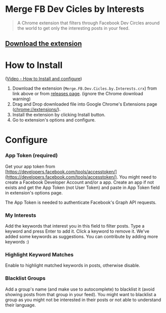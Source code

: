 # Merge FB Dev Cicles by Interests

> A Chrome extension that filters through Facebook Dev Circles around the world to get only the interesting posts in your feed.

## [Download the extension](https://github.com/sidvishnoi/fb-dev-interest/releases/download/v1.0/Merge.FB.Dev.Cicles.by.Interests.crx)

# How to Install

([Video - How to Install and configure](https://www.youtube.com/watch?v=A-LR6KWdAsM))

1. Download the extension (`Merge.FB.Dev.Cicles.by.Interests.crx`) from link above or from [releases page](https://github.com/sidvishnoi/fb-dev-interest/releases/). (ignore the Chrome download warning)
2. Drag and Drop downloaded file into Google Chrome's Extensions page ([chrome://extensions/](chrome://extensions/)).
3. Install the extension by clicking Install button.
4. Go to extension's options and configure.


# Configure

### App Token (required)

Get your app token from [https://developers.facebook.com/tools/accesstoken/](https://developers.facebook.com/tools/accesstoken/). You might need to create a Facebook Developer Account and/or a app. Create an app if not exists and get the App Token (not User Token) and paste in App Token field in extension's options page.

The App Token is needed to authenticate Facebook's Graph API requests.

### My Interests

Add the keywords that interest you in this field to filter posts. Type a keyword and press Enter to add it. Click a keyword to remove it. We've added some keywords as suggestions. You can contribute by adding more keywords :)

### Highlight Keyword Matches

Enable to highlight matched keywords in posts, otherwise disable.

### Blacklist Groups

Add a group's name (and make use to autocomplete) to blacklist it (avoid showing posts from that group in your feed). You might want to blacklist a group as you might not be interested in their posts or not able to understand their language.
